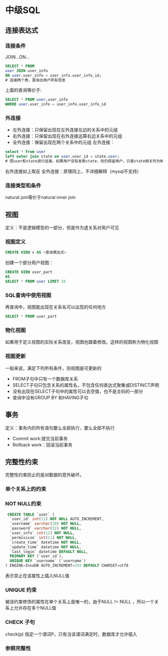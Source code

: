 # 中级SQL
## 连接表达式
### 连接条件
JOIN...ON...
```sql
SELECT * FROM 
user JOIN user_info 
ON user.user_info = user_info.user_info_id;
# 连接两个表，查询出用户所有信息
```
上面的查询等价于:
```sql
SELECT * FROM user,user_info
WHERE user.user_info = user_info.user_info_id
```
### 外连接
- 左外连接：只保留出现在左外连接左边的关系中的元组
- 右外连接：只保留出现在右外连接运算右边关系中的元组
- 全外连接：保留出现在两个关系中的元组
左外连接：
```sql
select * from user  
left outer join state on user.user_id = state.user;
# 把user和state进行连接，如果用户没有发表state，则仍保留用户，只是state相关列为NULL
```
右外连接如上取反
全外连接：原理同上，不详细解释（mysql不支持）
### 连接类型和条件
natural join等价于natural inner join
## 视图
定义：不是逻辑模型的一部分，但是作为虚关系对用户可见
### 视图定义
```sql
CREATE VIEW v AS <查询表达式>
```
创建一个部分用户视图：
```sql
CREATE VIEW user_part 
AS
SELECT * FROM user LIMIT 10
```
### SQL查询中使用视图
再查询中，视图能出现在关系名可以出现的任何地方
```sql
SELECT * FROM user_part
```
### 物化视图
如果用于定义视图的实际关系改变，视图也跟着修改。这样的视图称为物化视图
### 视图更新
一般来说，满足下列所有条件，则视图是可更新的
- FROM子句中只有一个数据库关系
- SELECT子句只包含关系的属性名，不包含任何表达式聚集或DISTINCT声明
- 没有出现在SELECT子句中的属性可以去空值，也不是主码的一部分
- 查询中没有GROUP BY 和HAVING子句
## 事务
定义：事务内的所有语句要么全部执行，要么全部不执行
- Commit work:提交当前事务
- Rollback work：回滚当前事务
## 完整性约束
完整性约束防止的是对数据的意外破坏。
### 单个关系上的约束
### NOT NULL约束
```sql
 CREATE TABLE `user` (
  `user_id` int(11) NOT NULL AUTO_INCREMENT,
  `username` varchar(20) NOT NULL,
  `password` varchar(32) NOT NULL,
  `user_info` int(11) NOT NULL,
  `permission` int(11) NOT NULL,
  `create_time` datetime NOT NULL,
  `update_time` datetime NOT NULL,
  `last_login` datetime DEFAULT NULL,
  PRIMARY KEY (`user_id`),
  UNIQUE KEY `username` (`username`)
) ENGINE=InnoDB AUTO_INCREMENT=293 DEFAULT CHARSET=utf8
```
表示禁止在该属性上插入NULL值
### UNIQUE 约束
被该约束修饰的属性在单个关系上是唯一的，由于NULL != NULL ，所以一个关系上允许存在多个NULL值
### CHECK 子句
check(p) 指定一个谓词P，只有当该谓词满足时，数据库才允许插入
### 参照完整性


